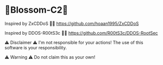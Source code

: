 # 🌸Blossom-C2🌸

Inspired by ZxCDDoS 🤝💖
https://github.com/hoaan1995/ZxCDDoS

Inspired by DDOS-R00tS3c 🤝💖
https://github.com/R00tS3c/DDOS-RootSec

⚠️ Disclaimer ⚠️
I'm not responsible for your actions!
The use of this software is your responsibility.

⚠️ Warning ⚠️
Do not claim this as your own!
